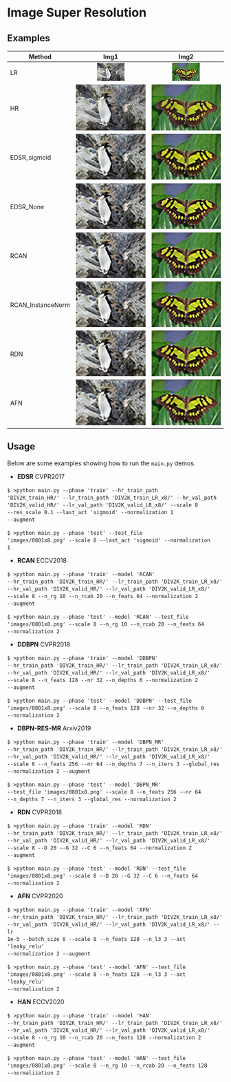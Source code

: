 # Image Super Resolution  

## Examples

| Method  | Img1 | Img2 |
| ---- | :----: | :----: | 
| LR | <img src="images/0801x8.png" /> | <img src="images/0829x8.png" /> |
| HR | <img src="images/0801.png" /> | <img src="images/0829.png" /> |
| EDSR_sigmoid | <img src="logs/result/EDSR/0801x8_sigmoid.png" /> | <img src="logs/result/EDSR/0829x8_sigmoid.png" /> |
| EDSR_None |  <img src="logs/result/EDSR/0801x8_None.png" /> | <img src="logs/result/EDSR/0829x8_None.png" /> | 
| RCAN |  <img src="logs/result/RCAN/0801x8_None.png" /> | <img src="logs/result/RCAN/0829x8_None.png" /> | 
| RCAN_InstanceNorm |  <img src="logs/result/RCAN/0801x8_None_True.png" /> | <img src="logs/result/RCAN/0829x8_None_True.png" /> | 
| RDN |  <img src="logs/result/RCAN/0801x8_None_True.png" /> | <img src="logs/result/RCAN/0829x8_None_True.png" /> | 
| AFN |  <img src="logs/result/AFN/0801x8_leak_relu_128_3.png" /> | <img src="logs/result/AFN/0829x8_leak_relu_128_3.png" /> | 

## Usage
Below are some examples showing how to run the <code>main.py</code> demos. 

+ **EDSR** CVPR2017

<code>$ >python main.py --phase 'train' --hr_train_path 'DIV2K_train_HR/' --lr_train_path 'DIV2K_train_LR_x8/' --hr_val_path 
 'DIV2K_valid_HR/' --lr_val_path 'DIV2K_valid_LR_x8/' --scale 8 --res_scale 0.1 --last_act 'sigmoid' --normalization 1 --augment</code>

<code>$ >python main.py --phase 'test' --test_file 'images/0801x8.png' --scale 8 --last_act 'sigmoid' --normalization 1</code>

+ **RCAN** ECCV2018

<code>$ >python main.py --phase 'train' --model 'RCAN' --hr_train_path 'DIV2K_train_HR/' --lr_train_path 'DIV2K_train_LR_x8/' --hr_val_path 
 'DIV2K_valid_HR/' --lr_val_path 'DIV2K_valid_LR_x8/' --scale 8 --n_rg 10 --n_rcab 20 --n_feats 64 --normalization 2 --augment</code>

<code>$ >python main.py --phase 'test' --model 'RCAN' --test_file 'images/0801x8.png' --scale 8 --n_rg 10 --n_rcab 20 --n_feats 64 --normalization 2</code>

+ **DDBPN** CVPR2018

<code>$ >python main.py --phase 'train' --model 'DDBPN' --hr_train_path 'DIV2K_train_HR/' --lr_train_path 'DIV2K_train_LR_x8/' --hr_val_path 
 'DIV2K_valid_HR/' --lr_val_path 'DIV2K_valid_LR_x8/' --scale 8 --n_feats 128 --nr 32 --n_depths 6 --normalization 2 --augment</code>

<code>$ >python main.py --phase 'test' --model 'DDBPN' --test_file 'images/0801x8.png' --scale 8 --n_feats 128 --nr 32 --n_depths 6 --normalization 2</code>

+ **DBPN-RES-MR** Arxiv2019

<code>$ >python main.py --phase 'train' --model 'DBPN_MR' --hr_train_path 'DIV2K_train_HR/' --lr_train_path 'DIV2K_train_LR_x8/' --hr_val_path 
 'DIV2K_valid_HR/' --lr_val_path 'DIV2K_valid_LR_x8/' --scale 8 --n_feats 256 --nr 64 --n_depths 7 --n_iters 3  --global_res --normalization 2 --augment</code>

<code>$ >python main.py --phase 'test' --model 'DBPN_MR' --test_file 'images/0801x8.png' --scale 8 --n_feats 256 --nr 64 --n_depths 7 --n_iters 3 --global_res --normalization 2</code>

+ **RDN** CVPR2018

<code>$ >python main.py --phase 'train' --model 'RDN' --hr_train_path 'DIV2K_train_HR/' --lr_train_path 'DIV2K_train_LR_x8/' --hr_val_path 
 'DIV2K_valid_HR/' --lr_val_path 'DIV2K_valid_LR_x8/' --scale 8 --D 20 --G 32 --C 6 --n_feats 64 --normalization 2 --augment</code>

<code>$ >python main.py --phase 'test' --model 'RDN' --test_file 'images/0801x8.png' --scale 8 --D 20 --G 32 --C 6 --n_feats 64 --normalization 2</code>

+ **AFN** CVPR2020

<code>$ >python main.py --phase 'train' --model 'AFN' --hr_train_path 'DIV2K_train_HR/' --lr_train_path 'DIV2K_train_LR_x8/' --hr_val_path 
 'DIV2K_valid_HR/' --lr_val_path 'DIV2K_valid_LR_x8/' --lr 1e-5 --batch_size 8 --scale 8 --n_feats 128 --n_l3 3 --act 'leaky_relu' --normalization 2 --augment</code>

<code>$ >python main.py --phase 'test' --model 'AFN' --test_file 'images/0801x8.png' --scale 8 --n_feats 128 --n_l3 3 --act 'leaky_relu' --normalization 2</code>

+ **HAN** ECCV2020

<code>$ >python main.py --phase 'train' --model 'HAN' --hr_train_path 'DIV2K_train_HR/' --lr_train_path 'DIV2K_train_LR_x8/' --hr_val_path 
 'DIV2K_valid_HR/' --lr_val_path 'DIV2K_valid_LR_x8/' --scale 8 --n_rg 10 --n_rcab 20 --n_feats 128 --normalization 2 --augment</code>

<code>$ >python main.py --phase 'test' --model 'HAN' --test_file 'images/0801x8.png' --scale 8 --n_rg 10 --n_rcab 20 --n_feats 128 --normalization 2</code>

